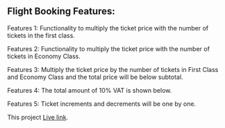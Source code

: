 ## Flight Booking Features:
 Features 1: Functionality to multiply the ticket price with the number of tickets in the first class.
 
 Features 2: Functionality to multiply the ticket price with the number of tickets in Economy Class.
 
 Features 3: Multiply the ticket price by the number of tickets in First Class and Economy Class and the total price will be below subtotal. 
 
 Features 4: The total amount of 10% VAT is shown below.
 
 Features 5: Ticket increments and decrements will be one by one.

This project  [Live link](https://zunead.github.io/Booking-Flights).
